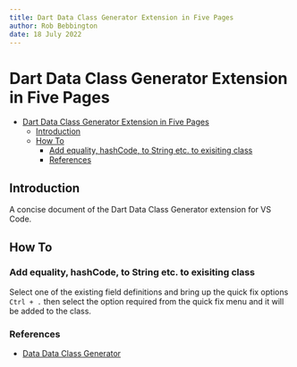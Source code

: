 ```yaml
---
title: Dart Data Class Generator Extension in Five Pages
author: Rob Bebbington
date: 18 July 2022
---
```


# Dart Data Class Generator Extension in Five Pages

- [Dart Data Class Generator Extension in Five Pages](#dart-data-class-generator-extension-in-five-pages)
  - [Introduction](#introduction)
  - [How To](#how-to)
    - [Add equality, hashCode, to String etc. to exisiting class](#add-equality-hashcode-to-string-etc-to-exisiting-class)
    - [References](#references)

## Introduction

A concise document of the Dart Data Class Generator extension for VS Code.

## How To

### Add equality, hashCode, to String etc. to exisiting class

Select one of the existing field definitions and bring up the quick fix options `Ctrl + .` then select the option required from the quick fix menu and it will be added to the class.

### References

- [Data Data Class Generator](https://marketplace.visualstudio.com/items?itemName=hzgood.dart-data-class-generator)
